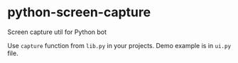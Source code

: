 # python-screen-capture
Screen capture util for Python bot

Use `capture` function from `lib.py` in your projects. Demo example is in `ui.py` file.
